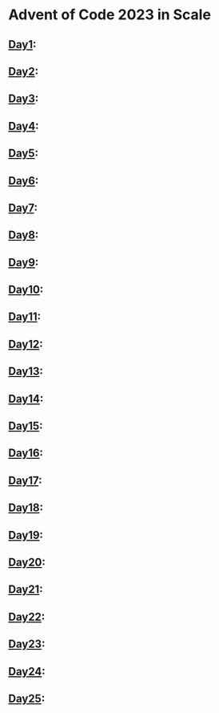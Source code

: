 # Advent of Code 2023 in Scale

## [Day1](day1/main.scale):

## [Day2](day2/main.scale):

## [Day3](day3/main.scale):

## [Day4](day4/main.scale):

## [Day5](day5/main.scale):

## [Day6](day6/main.scale):

## [Day7](day7/main.scale):

## [Day8](day8/main.scale):

## [Day9](day9/main.scale):

## [Day10](day10/main.scale):

## [Day11](day11/main.scale):

## [Day12](day12/main.scale):

## [Day13](day13/main.scale):

## [Day14](day14/main.scale):

## [Day15](day15/main.scale):

## [Day16](day16/main.scale):

## [Day17](day17/main.scale):

## [Day18](day18/main.scale):

## [Day19](day19/main.scale):

## [Day20](day20/main.scale):

## [Day21](day21/main.scale):

## [Day22](day22/main.scale):

## [Day23](day23/main.scale):

## [Day24](day24/main.scale):

## [Day25](day25/main.scale):

